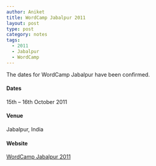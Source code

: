 ```yaml
---
author: Aniket
title: WordCamp Jabalpur 2011
layout: post
type: post
category: notes
tags:
  - 2011
  - Jabalpur
  - WordCamp
---
```

The dates for WordCamp Jabalpur have been confirmed.

#### Dates

15th – 16th October 2011

#### Venue

Jabalpur, India

#### Website

[WordCamp Jabalpur 2011][1]

 [1]: http://2011.jabalpur.wordcamp.org/ "WordCamp Jabalpur 2011"